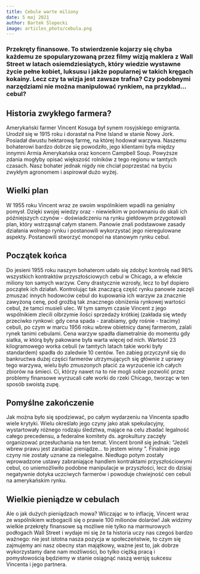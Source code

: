 ```yaml
---
title: Cebule warte miliony
date: 5 maj 2021
author: Bartek Ślepecki
image: articles_photo/cebula.png
---
```


### Przekręty finansowe. To stwierdzenie kojarzy się chyba każdemu ze spopularyzowaną przez filmy wizją maklera z Wall Street w latach osiemdziesiątych, który wiedzie wystawne życie pełne kobiet, luksusu i jakże popularnej w takich kręgach kokainy. Lecz czy ta wizja jest zawsze trafna? Czy podobnymi narzędziami nie można manipulować rynkiem, na przykład… cebul?

## Historia zwykłego farmera?

Amerykański farmer Vincent Kosuga był synem rosyjskiego emigranta. Urodził się w 1915 roku i dorastał na Pine Island w stanie Nowy Jork. Posiadał dwustu hektarową farmę, na której hodował warzywa. Naszemu bohaterowi bardzo dobrze się powodziło, jego klientami była między innymni Armia Amerykańska oraz koncern Campbell Soup. Powyższe zdania mogłyby opisać większość rolników z tego regionu w tamtych czasach. Nasz bohater jednak nigdy nie chciał poprzestać na byciu zwykłym agronomem i aspirował dużo wyżej.

## Wielki plan

W 1955 roku Vincent wraz ze swoim wspólnikiem wpadli na genialny pomysł. Dzięki swojej wiedzy oraz - niewielkim w porównaniu do skali ich późniejszych czynów - doświadczeniu na rynku giełdowym przygotowali plan, który wstrząsnął całym stanem.
Panowie znali podstawowe zasady działania wolnego rynku i postanowili wykorzystać jego nieregulowane aspekty. Postanowili stworzyć monopol na stanowym rynku cebul.

## Początek końca

Do jesieni 1955 roku naszym bohaterom udało się zdobyć kontrolę nad 98% wszystkich kontraktów przyszłościowych cebul w Chicago, a w efekcie miliony ton samych warzyw. Ceny drastycznie wzrosły, lecz to był dopiero początek ich działań.
Kontrolując tak znaczącą część rynku panowie zaczęli zmuszać innych hodowców cebul do kupowania ich warzyw za znacznie zawyżoną cenę, pod groźbą tak znacznego obniżenia rynkowej wartości cebul, że tamci musieli ulec. W tym samym czasie Vincent z jego wspólnikiem zlecili olbrzymie ilości sprzedaży krótkiej (zakłada się wtedy przeciwko rynkowi: gdy cena spada - zarabiamy, gdy rośnie - tracimy) cebuli, po czym w marcu 1956 roku wbrew obietnicy danej farmerom, zalali rynek tanimi cebulami. Cena warzyw spadła diametralnie do momentu gdy siatka, w którą były pakowane była warta więcej od nich. Wartość 23 kilogramowego worka cebuli (w tamtych latach takie worki były standardem) spadła do zaledwie 10 centów.
Ten zabieg przyczynił się do bankructwa dużej części farmerów utrzymujących się głównie z uprawy tego warzywa, wielu było zmuszonych płacić za wyrzucenie ich całych zbiorów na śmieci. Ci, którzy nawet na to nie mogli sobie pozwolić przez problemy finansowe wyrzucali całe worki do rzeki Chicago, tworząc w ten sposób swoistą zupę.

## Pomyślne zakończenie

Jak można było się spodziewać, po całym wydarzeniu na Vincenta spadło wiele krytyki. Wielu określało jego czyny jako atak spekulacyjny, wystartowały różnego rodzaju śledztwa, mające na celu zbadać legalność całego precedensu, a federalne komitety ds. agrokultury zaczęły organizować przesłuchania na ten temat. Vincent bronił się jednak: “Jeżeli wbrew prawu jest zarabiać pieniądze… to jestem winny ”. Finalnie jego czyny nie zostały uznane za nielegalne.
Niedługo potym zostały wprowadzone ustawy zabraniające handlem kontraktami przyszłościowymi cebul, co uniemożliwiło podobne manipulacje w przyszłości, lecz do dzisiaj negatywnie dotyka uczciwych farmerów i powoduje chwiejność cen cebuli na amerykańskim rynku.

## Wielkie pieniądze w cebulach

Ale o jak dużych pieniądzach mowa? Wliczając w to inflację, Vincent wraz ze wspólnikiem wzbogacili się o prawie 100 milionów dolarów! Jak widzimy wielkie przekręty finansowe są możliwe nie tylko na marmurowych podłogach Wall Street i wydaje mi się że ta historia uczy nas czegoś bardzo ważnego: nie jest istotna nasza pozycja w społeczeństwie, to czym się zajmujemy ani nasz obecny stan majątkowy, ważne jest to, jak dobrze wykorzystamy dane nam możliwości, bo tylko ciężką pracą i pomysłowością będziemy w stanie osiągnąć naszą wersję sukcesu Vincenta i jego partnera.
